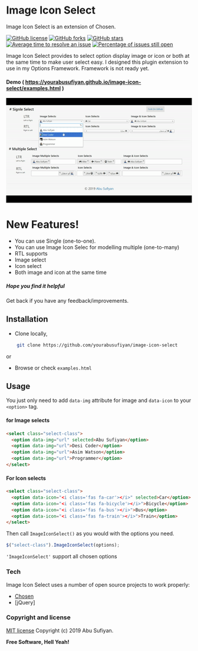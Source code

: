 # Image Icon Select
Image Icon Select is an extension of Chosen.

[![GitHub license](https://img.shields.io/badge/license-MIT-blue.svg)](https://raw.githubusercontent.com/yourabusufiyan/image-icon-select/master/LICENSE) [![GitHub forks](https://img.shields.io/github/forks/websemantics/Image-Select.svg)](https://github.com/yourabusufiyan/image-icon-select/network) [![GitHub stars](https://img.shields.io/github/stars/websemantics/Image-Select.svg)](https://github.com/yourabusufiyan/image-icon-select/stargazers)
[![Average time to resolve an issue](http://isitmaintained.com/badge/resolution/yourabusufiyan/image-icon-select.svg)](http://isitmaintained.com/project/yourabusufiyan/image-icon-select "Average time to resolve an issue")
[![Percentage of issues still open](http://isitmaintained.com/badge/open/yourabusufiyan/image-icon-select.svg)](http://isitmaintained.com/project/yourabusufiyan/image-icon-select "Percentage of issues still open")

Image Icon Select provides to select option display image or icon or both at the same time to make user select easy. I designed this plugin extension to use in my Options Framework. Framework is not ready yet.

#### Demo ( https://yourabusufiyan.github.io/image-icon-select/examples.html )
	
![Image-Icon-Select-demo-gif](image-icon-demo.gif?raw=true "Image-icon-selects-demo")


# New Features!

  - You can use Single (one-to-one).
  - You can use Image Icon Selec for modelling multiple (one-to-many)
  - RTL supports
  - Image select
  - Icon select
  - Both image and icon at the same time


##### Hope you find it helpful
Get back if you have any feedback/improvements.


## Installation
- Clone locally,
```bash
    git clone https://github.com/yourabusufiyan/image-icon-select
```
or
- Browse or check `examples.html`

## Usage

You just only need to add `data-img` attribute for image
and `data-icon` to your `<option>` tag.

#### for Image selects

```html
<select class="select-class">
  <option data-img="url" selected>Abu Sufiyan</option>
  <option data-img="url">Desi Coder</option>
  <option data-img="url">Asim Watson</option>
  <option data-img="url">Programmer</option>
</select>
```

#### For Icon selects

```html
<select class="select-class">
  <option data-icon="<i class='fas fa-car'></i>" selected>Car</option>
  <option data-icon="<i class='fas fa-bicycle'></i>">Bicycle</option>
  <option data-icon="<i class='fas fa-bus'></i>">Bus</option>
  <option data-icon="<i class='fas fa-train'></i>">Train</option>
</select>
```

Then call `ImageIconSelect()` as you would with the options you need.
```javascript
$("select-class").ImageIconSelect(options);
```
`'ImageIconSelect'` support all chosen options



### Tech

Image Icon Select uses a number of open source projects to work properly:

* [Chosen](https://harvesthq.github.io/chosen/)
* [jQuery]

### Copyright and license

[MIT license](http://opensource.org/licenses/mit-license.php)
Copyright (c) 2019 Abu Sufiyan.


**Free Software, Hell Yeah!**
